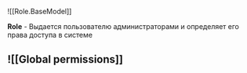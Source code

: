 ![[Role.BaseModel]]

**Role** - Выдается пользователю администраторами и определяет его права доступа в системе
## ![[Global permissions]]